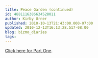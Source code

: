 ```yaml
---
title: Peace Garden (continued)
id: 4881116386634528011
author: Kirby Urner
published: 2010-10-13T21:43:00.000-07:00
updated: 2010-12-13T16:13:28.517-08:00
blog: bizmo_diaries
tags: 
---
```


[](http://www.flickr.com/photos/17157315@N00/5000031037/)[Click here for Part One](http://worldgame.blogspot.com/2010/09/peace-garden.html).